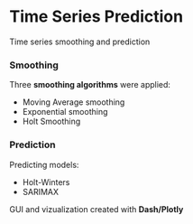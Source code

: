 # Time Series Prediction 
Time series smoothing and prediction 

### Smoothing

Three **smoothing algorithms** were applied:
- Moving Average smoothing
- Exponential smoothing
- Holt Smoothing

### Prediction

Predicting models:
- Holt-Winters
- SARIMAX



GUI and vizualization created with **Dash/Plotly**
